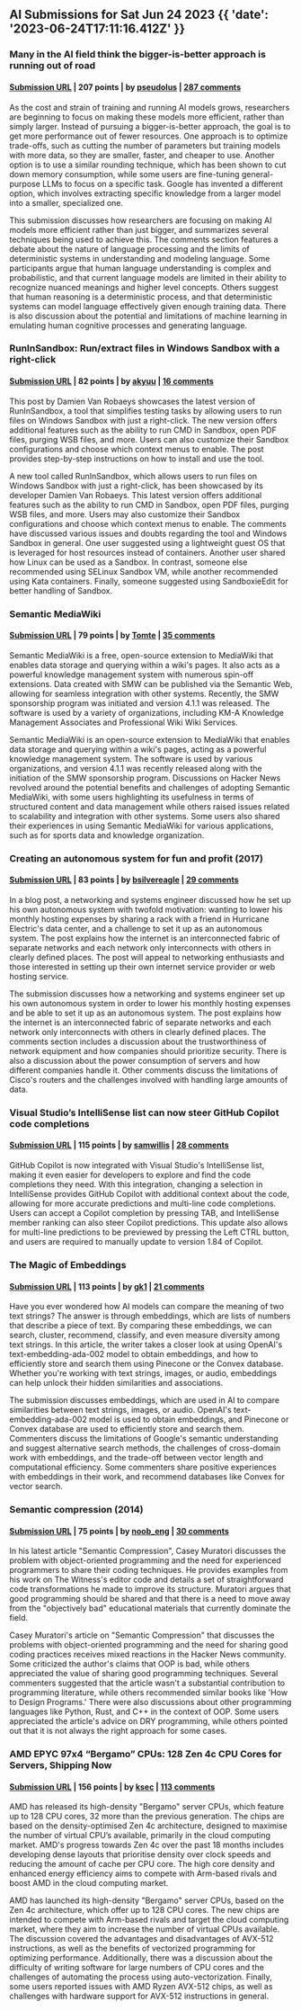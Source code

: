 ## AI Submissions for Sat Jun 24 2023 {{ 'date': '2023-06-24T17:11:16.412Z' }}

### Many in the AI field think the bigger-is-better approach is running out of road

#### [Submission URL](https://www.economist.com/science-and-technology/2023/06/21/the-bigger-is-better-approach-to-ai-is-running-out-of-road) | 207 points | by [pseudolus](https://news.ycombinator.com/user?id=pseudolus) | [287 comments](https://news.ycombinator.com/item?id=36462282)

As the cost and strain of training and running AI models grows, researchers are beginning to focus on making these models more efficient, rather than simply larger. Instead of pursuing a bigger-is-better approach, the goal is to get more performance out of fewer resources. One approach is to optimize trade-offs, such as cutting the number of parameters but training models with more data, so they are smaller, faster, and cheaper to use. Another option is to use a similar rounding technique, which has been shown to cut down memory consumption, while some users are fine-tuning general-purpose LLMs to focus on a specific task. Google has invented a different option, which involves extracting specific knowledge from a larger model into a smaller, specialized one.

This submission discusses how researchers are focusing on making AI models more efficient rather than just bigger, and summarizes several techniques being used to achieve this. The comments section features a debate about the nature of language processing and the limits of deterministic systems in understanding and modeling language. Some participants argue that human language understanding is complex and probabilistic, and that current language models are limited in their ability to recognize nuanced meanings and higher level concepts. Others suggest that human reasoning is a deterministic process, and that deterministic systems can model language effectively given enough training data. There is also discussion about the potential and limitations of machine learning in emulating human cognitive processes and generating language.

### RunInSandbox: Run/extract files in Windows Sandbox with a right-click

#### [Submission URL](https://www.systanddeploy.com/2023/06/runinsandbox-quick-way-to-runextract.html) | 82 points | by [akyuu](https://news.ycombinator.com/user?id=akyuu) | [16 comments](https://news.ycombinator.com/item?id=36462508)

This post by Damien Van Robaeys showcases the latest version of RunInSandbox, a tool that simplifies testing tasks by allowing users to run files on Windows Sandbox with just a right-click. The new version offers additional features such as the ability to run CMD in Sandbox, open PDF files, purging WSB files, and more. Users can also customize their Sandbox configurations and choose which context menus to enable. The post provides step-by-step instructions on how to install and use the tool.

A new tool called RunInSandbox, which allows users to run files on Windows Sandbox with just a right-click, has been showcased by its developer Damien Van Robaeys. This latest version offers additional features such as the ability to run CMD in Sandbox, open PDF files, purging WSB files, and more. Users may also customize their Sandbox configurations and choose which context menus to enable. The comments have discussed various issues and doubts regarding the tool and Windows Sandbox in general. One user suggested using a lightweight guest OS that is leveraged for host resources instead of containers. Another user shared how Linux can be used as a Sandbox. In contrast, someone else recommended using SELinux Sandbox VM, while another recommended using Kata containers. Finally, someone suggested using SandboxieEdit for better handling of Sandbox.

### Semantic MediaWiki

#### [Submission URL](https://www.semantic-mediawiki.org/wiki/Semantic_MediaWiki) | 79 points | by [Tomte](https://news.ycombinator.com/user?id=Tomte) | [35 comments](https://news.ycombinator.com/item?id=36462354)

Semantic MediaWiki is a free, open-source extension to MediaWiki that enables data storage and querying within a wiki's pages. It also acts as a powerful knowledge management system with numerous spin-off extensions. Data created with SMW can be published via the Semantic Web, allowing for seamless integration with other systems. Recently, the SMW sponsorship program was initiated and version 4.1.1 was released. The software is used by a variety of organizations, including KM-A Knowledge Management Associates and Professional Wiki Wiki Services.

Semantic MediaWiki is an open-source extension to MediaWiki that enables data storage and querying within a wiki's pages, acting as a powerful knowledge management system. The software is used by various organizations, and version 4.1.1 was recently released along with the initiation of the SMW sponsorship program. Discussions on Hacker News revolved around the potential benefits and challenges of adopting Semantic MediaWiki, with some users highlighting its usefulness in terms of structured content and data management while others raised issues related to scalability and integration with other systems. Some users also shared their experiences in using Semantic MediaWiki for various applications, such as for sports data and knowledge organization.

### Creating an autonomous system for fun and profit (2017)

#### [Submission URL](https://blog.thelifeofkenneth.com/2017/11/creating-autonomous-system-for-fun-and.html) | 83 points | by [bsilvereagle](https://news.ycombinator.com/user?id=bsilvereagle) | [29 comments](https://news.ycombinator.com/item?id=36459881)

In a blog post, a networking and systems engineer discussed how he set up his own autonomous system with twofold motivation: wanting to lower his monthly hosting expenses by sharing a rack with a friend in Hurricane Electric's data center, and a challenge to set it up as an autonomous system. The post explains how the internet is an interconnected fabric of separate networks and each network only interconnects with others in clearly defined places. The post will appeal to networking enthusiasts and those interested in setting up their own internet service provider or web hosting service.

The submission discusses how a networking and systems engineer set up his own autonomous system in order to lower his monthly hosting expenses and be able to set it up as an autonomous system. The post explains how the internet is an interconnected fabric of separate networks and each network only interconnects with others in clearly defined places. The comments section includes a discussion about the trustworthiness of network equipment and how companies should prioritize security. There is also a discussion about the power consumption of servers and how different companies handle it. Other comments discuss the limitations of Cisco's routers and the challenges involved with handling large amounts of data.

### Visual Studio’s IntelliSense list can now steer GitHub Copilot code completions

#### [Submission URL](https://devblogs.microsoft.com/visualstudio/github-copilot-visual-studio-intellisense/) | 115 points | by [samwillis](https://news.ycombinator.com/user?id=samwillis) | [28 comments](https://news.ycombinator.com/item?id=36459827)

GitHub Copilot is now integrated with Visual Studio's IntelliSense list, making it even easier for developers to explore and find the code completions they need. With this integration, changing a selection in IntelliSense provides GitHub Copilot with additional context about the code, allowing for more accurate predictions and multi-line code completions. Users can accept a Copilot completion by pressing TAB, and IntelliSense member ranking can also steer Copilot predictions. This update also allows for multi-line predictions to be previewed by pressing the Left CTRL button, and users are required to manually update to version 1.84 of Copilot.

### The Magic of Embeddings

#### [Submission URL](https://stack.convex.dev/the-magic-of-embeddings) | 113 points | by [gk1](https://news.ycombinator.com/user?id=gk1) | [21 comments](https://news.ycombinator.com/item?id=36454494)

Have you ever wondered how AI models can compare the meaning of two text strings? The answer is through embeddings, which are lists of numbers that describe a piece of text. By comparing these embeddings, we can search, cluster, recommend, classify, and even measure diversity among text strings. In this article, the writer takes a closer look at using OpenAI's text-embedding-ada-002 model to obtain embeddings, and how to efficiently store and search them using Pinecone or the Convex database. Whether you're working with text strings, images, or audio, embeddings can help unlock their hidden similarities and associations.

The submission discusses embeddings, which are used in AI to compare similarities between text strings, images, or audio. OpenAI's text-embedding-ada-002 model is used to obtain embeddings, and Pinecone or Convex database are used to efficiently store and search them. Commenters discuss the limitations of Google's semantic understanding and suggest alternative search methods, the challenges of cross-domain work with embeddings, and the trade-off between vector length and computational efficiency. Some commenters share positive experiences with embeddings in their work, and recommend databases like Convex for vector search.

### Semantic compression (2014)

#### [Submission URL](https://caseymuratori.com/blog_0015) | 75 points | by [noob_eng](https://news.ycombinator.com/user?id=noob_eng) | [30 comments](https://news.ycombinator.com/item?id=36455794)

In his latest article "Semantic Compression", Casey Muratori discusses the problem with object-oriented programming and the need for experienced programmers to share their coding techniques. He provides examples from his work on The Witness's editor code and details a set of straightforward code transformations he made to improve its structure. Muratori argues that good programming should be shared and that there is a need to move away from the "objectively bad" educational materials that currently dominate the field.

Casey Muratori's article on "Semantic Compression" that discusses the problems with object-oriented programming and the need for sharing good coding practices receives mixed reactions in the Hacker News community. Some criticized the author's claims that OOP is bad, while others appreciated the value of sharing good programming techniques. Several commenters suggested that the article wasn't a substantial contribution to programming literature, while others recommended similar books like 'How to Design Programs.' There were also discussions about other programming languages like Python, Rust, and C++ in the context of OOP. Some users appreciated the article's advice on DRY programming, while others pointed out that it is not always the right approach for some cases.

### AMD EPYC 97x4 “Bergamo” CPUs: 128 Zen 4c CPU Cores for Servers, Shipping Now

#### [Submission URL](https://www.anandtech.com/show/18913/amd-intros-epyc-97x4-bergamo-cpus-128-zen-4c-cpu-cores-shipping-now) | 156 points | by [ksec](https://news.ycombinator.com/user?id=ksec) | [113 comments](https://news.ycombinator.com/item?id=36458678)

AMD has released its high-density "Bergamo" server CPUs, which feature up to 128 CPU cores, 32 more than the previous generation. The chips are based on the density-optimised Zen 4c architecture, designed to maximise the number of virtual CPU’s available, primarily in the cloud computing market. AMD's progress towards Zen 4c over the past 18 months includes developing dense layouts that prioritise density over clock speeds and reducing the amount of cache per CPU core. The high core density and enhanced energy efficiency aims to compete with Arm-based rivals and boost AMD in the cloud computing market.

AMD has launched its high-density "Bergamo" server CPUs, based on the Zen 4c architecture, which offer up to 128 CPU cores. The new chips are intended to compete with Arm-based rivals and target the cloud computing market, where they aim to increase the number of virtual CPUs available. The discussion covered the advantages and disadvantages of AVX-512 instructions, as well as the benefits of vectorized programming for optimizing performance. Additionally, there was a discussion about the difficulty of writing software for large numbers of CPU cores and the challenges of automating the process using auto-vectorization. Finally, some users reported issues with AMD Ryzen AVX-512 chips, as well as challenges with hardware support for AVX-512 instructions in general.

